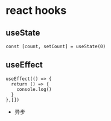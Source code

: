 # react hooks

## useState
```
const [count, setCount] = useState(0)
```

## useEffect
```
useEffect(() => {
  return () => {
    console.log()
  }
},[])
```

- 异步

